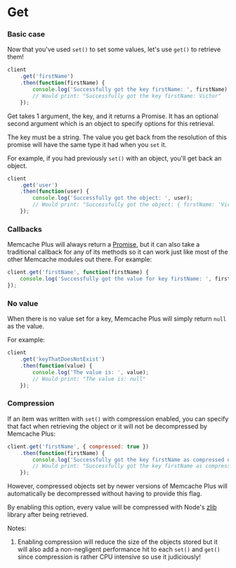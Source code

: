 # Get

### Basic case

Now that you've used `set()` to set some values, let's use `get()` to retrieve them!

```javascript
client
    .get('firstName')
    .then(function(firstName) {
        console.log('Successfully got the key firstName: ', firstName);
        // Would print: "Successfully got the key firstName: Victor"
    });
```

Get takes 1 argument, the key, and it returns a Promise. It has an optional
second argument which is an object to specify options for this retrieval.

The key must be a string. The value you get back from the resolution
of this promise will have the same type it had when you `set` it.

For example, if you had previously `set()` with an object, you'll get back an
object.

```javascript
client
    .get('user')
    .then(function(user) {
        console.log('Successfully got the object: ', user);
        // Would print: "Successfully got the object: { firstName: 'Victor', lastName: 'Quinn' }"
    });
```

### Callbacks

Memcache Plus will always return a [Promise](https://www.promisejs.org), but it
can also take a traditional callback for any of its methods so it can work just
like most of the other Memcache modules out there. For example:

```javascript
client.get('firstName', function(firstName) {
    console.log('Successfully got the value for key firstName: ', firstName);
});
```

### No value

When there is no value set for a key, Memcache Plus will simply return `null` as
the value.

For example:

```javascript
client
    .get('keyThatDoesNotExist')
    .then(function(value) {
        console.log('The value is: ', value);
        // Would print: "The value is: null"
    });
```

### Compression

If an item was written with `set()` with compression enabled, you can specify
that fact when retrieving the object or it will not be decompressed by Memcache
Plus:

```javascript
client.get('firstName', { compressed: true })
    .then(function(firstName) {
        console.log('Successfully got the key firstName as compressed data: ', firstName);
        // Would print: "Successfully got the key firstName as compressed data: Victor"
    });
```

However, compressed objects set by newer versions of Memcache Plus will
automatically be decompressed without having to provide this flag.

By enabling this option, every value will be compressed with Node's
[zlib](https://nodejs.org/api/zlib.html) library after being retrieved.

Notes:

1. Enabling compression will reduce the size of the objects stored but it will
also add a non-negligent performance hit to each `set()` and `get()` since
compression is rather CPU intensive so use it judiciously!
